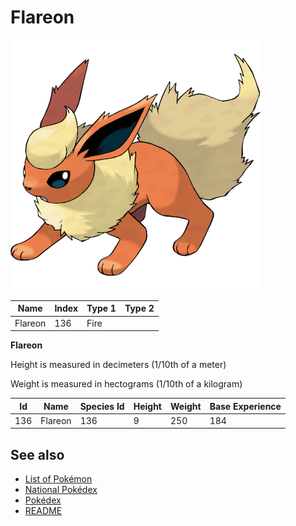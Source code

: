# Flareon


![Flareon](images/136.png)

| **Name** | **Index** | **Type 1** | **Type 2** |
|----|----|----|----|
| Flareon | 136 | Fire  |  |

**Flareon** 


Height is measured in decimeters (1/10th of a meter)

Weight is measured in hectograms (1/10th of a kilogram)

| **Id** | **Name** | **Species Id** | **Height** | **Weight** | **Base Experience** |
|--------|----------|----------------|------------|------------|---------------------|
| 136 | Flareon | 136 | 9 | 250 | 184 |


## See also

- [List of Pokémon](../pokemon.md)
- [National Pokédex](../national_pokedex.md)
- [Pokédex](../pokedex.md)
- [README](../README.md)
